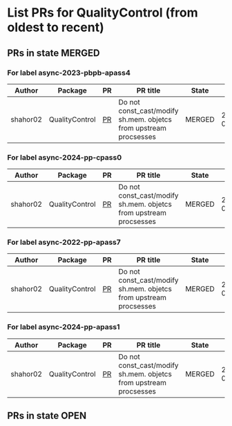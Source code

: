 # List PRs for QualityControl (from oldest to recent)


## PRs in state MERGED

### For label async-2023-pbpb-apass4

| Author | Package | PR | PR title | State | Merged at |
| --- | --- | --- | --- | --- | --- |
| shahor02 | QualityControl | [PR](https://github.com/AliceO2Group/QualityControl/pull/2283) | Do not const_cast/modify sh.mem. objetcs from upstream procsesses | MERGED | 2024-05-08T08:40:38Z |


### For label async-2024-pp-cpass0

| Author | Package | PR | PR title | State | Merged at |
| --- | --- | --- | --- | --- | --- |
| shahor02 | QualityControl | [PR](https://github.com/AliceO2Group/QualityControl/pull/2283) | Do not const_cast/modify sh.mem. objetcs from upstream procsesses | MERGED | 2024-05-08T08:40:38Z |


### For label async-2022-pp-apass7

| Author | Package | PR | PR title | State | Merged at |
| --- | --- | --- | --- | --- | --- |
| shahor02 | QualityControl | [PR](https://github.com/AliceO2Group/QualityControl/pull/2283) | Do not const_cast/modify sh.mem. objetcs from upstream procsesses | MERGED | 2024-05-08T08:40:38Z |


### For label async-2024-pp-apass1

| Author | Package | PR | PR title | State | Merged at |
| --- | --- | --- | --- | --- | --- |
| shahor02 | QualityControl | [PR](https://github.com/AliceO2Group/QualityControl/pull/2283) | Do not const_cast/modify sh.mem. objetcs from upstream procsesses | MERGED | 2024-05-08T08:40:38Z |


## PRs in state OPEN